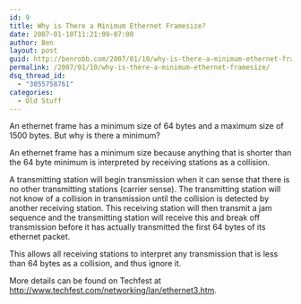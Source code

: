 ```yaml
---
id: 9
title: Why is There a Minimum Ethernet Framesize?
date: 2007-01-10T11:21:09-07:00
author: Ben
layout: post
guid: http://benrobb.com/2007/01/10/why-is-there-a-minimum-ethernet-framesize/
permalink: /2007/01/10/why-is-there-a-minimum-ethernet-framesize/
dsq_thread_id:
  - "3055758761"
categories:
  - Old Stuff
---
```

An ethernet frame has a minimum size of 64 bytes and a maximum size of 1500 bytes. But why is there a minimum?

An ethernet frame has a minimum size because anything that is shorter than the 64 byte minimum is interpreted by receiving stations as a collision.

A transmitting station will begin transmission when it can sense that there is no other transmitting stations (carrier sense). The transmitting station will not know of a collision in transmission until the collision is detected by another receiving station. This receiving station will then transmit a jam sequence and the transmitting station will receive this and break off transmission before it has actually transmitted the first 64 bytes of its ethernet packet.

This allows all receiving stations to interpret any transmission that is less than 64 bytes as a collision, and thus ignore it.

More details can be found on Techfest at <a title="Techfest" href="http://www.techfest.com/networking/lan/ethernet3.htm">http://www.techfest.com/networking/lan/ethernet3.htm</a>.